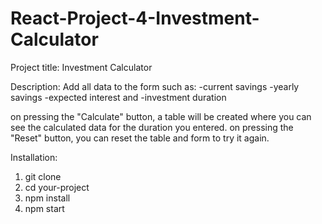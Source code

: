# React-Project-4-Investment-Calculator
Project title: Investment Calculator

Description:
Add all data to the form such as:
-current savings
-yearly savings
-expected interest and
-investment duration

on pressing the "Calculate" button, a table will be created where you can see the calculated data for the duration you entered.
on pressing the "Reset" button, you can reset the table and form to try it again.

Installation:
1. git clone
2. cd your-project
3. npm install
4. npm start
